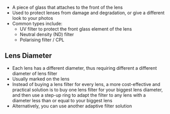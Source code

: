 - A piece of glass that attaches to the front of the lens
- Used to protect lenses from damage and degradation, or give a different look to your photos
- Common types include:
	- UV filter to protect the front glass element of the lens
	- Neutral density (ND) filter
	- Polarising filter / CPL

## Lens Diameter

- Each lens has a different diameter, thus requiring different a different diameter of lens filter
- Usually marked on the lens
- Instead of buying a lens filter for every lens, a more cost-effective and practical solution is to buy one lens filter for your biggest lens diameter, and then use a step-up ring to adapt the filter to any lens with a diameter less than or equal to your biggest lens
- Alternatively, you can use another adaptive filter solution